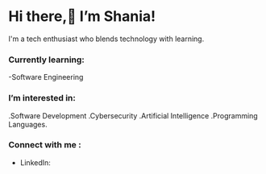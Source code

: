 # Hi there,👋  I’m Shania!
I'm a tech enthusiast who blends technology with learning.
### Currently learning: 
-Software Engineering
### I’m interested in:
.Software Development
.Cybersecurity
.Artificial Intelligence
.Programming Languages.
### Connect with me :
- LinkedIn:

<!---
ShaniaKamikazi/ShaniaKamikazi is a ✨ special ✨ repository because its `README.md` (this file) appears on your GitHub profile.
You can click the Preview link to take a look at your changes.
--->
